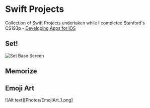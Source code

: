 # Swift Projects
Collection of Swift Projects undertaken while I completed Stanford's CS193p - [Developing Apps for iOS](https://cs193p.sites.stanford.edu/)

## Set!
![Set Base Screen](/Photos/SetGame_1.jpg "Base Screen")

## Memorize


## Emoji Art
![Alt text][Photos/EmojiArt_1.png]
